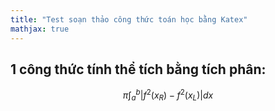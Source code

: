 ```yaml
---
title: "Test soạn thảo công thức toán học bằng Katex"
mathjax: true
---
```

## 1 công thức tính thể tích bằng tích phân:
$$
\pi \int_{a}^{b}|f^2(x_{R})-f^2(x_{L})|dx
$$
